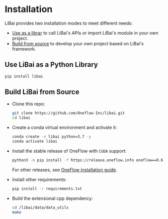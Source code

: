 # Installation
LiBai provides two installation modes to meet different needs:
- [Use as a librar](#use-libai-as-a-python-library) to call LiBai's APIs or import LiBai's module in your own project.
- [Build from source](#build-libai-from-source) to develop your own project based on LiBai's framework.

## Use LiBai as a Python Library

```bash
pip install libai
```

## Build LiBai from Source

- Clone this repo:

  ```bash
  git clone https://github.com/Oneflow-Inc/libai.git
  cd libai
  ```
- Create a conda virtual environment and activate it:

  ```bash
  conda create -n libai python=3.7 -y
  conda activate libai
  ```

- Install the stable release of OneFlow with `CUDA` support:

  ```bash
  python3 -m pip install -f https://release.oneflow.info oneflow==0.6.0+cu102
  ```

  For other releases, see [OneFlow installation guide](https://github.com/Oneflow-Inc/oneflow#install-with-pip-package).

- Install other requirements:

  ```bash
  pip install -r requirements.txt
  ```

- Build the extensional cpp dependency:

  ```bash
  cd /libai/data/data_utils
  make
  ```

